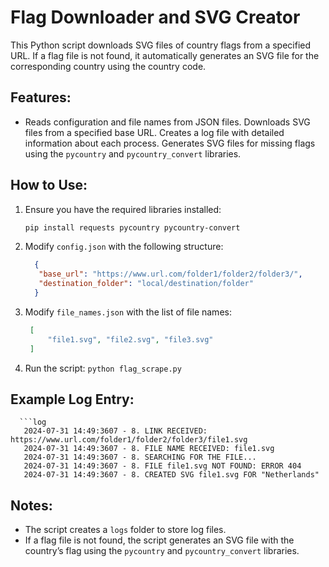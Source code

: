 # Flag Downloader and SVG Creator

This Python script downloads SVG files of country flags from a specified URL. If a flag file is not found, it automatically generates an SVG file for the corresponding country using the country code.

## Features:
- Reads configuration and file names from JSON files.
Downloads SVG files from a specified base URL.
Creates a log file with detailed information about each process.
Generates SVG files for missing flags using the `pycountry` and `pycountry_convert` libraries.


## How to Use:
1. Ensure you have the required libraries installed:
   ```bash
   pip install requests pycountry pycountry-convert

2. Modify `config.json` with the following structure:
   ```json
     {
      "base_url": "https://www.url.com/folder1/folder2/folder3/",
      "destination_folder": "local/destination/folder"
     }
   
3. Modify `file_names.json` with the list of file names:
   ```json
    [
        "file1.svg", "file2.svg", "file3.svg"
    ]

4. Run the script:
`python flag_scrape.py`

## Example Log Entry:
      ```log
       2024-07-31 14:49:3607 - 8. LINK RECEIVED: https://www.url.com/folder1/folder2/folder3/file1.svg
       2024-07-31 14:49:3607 - 8. FILE NAME RECEIVED: file1.svg
       2024-07-31 14:49:3607 - 8. SEARCHING FOR THE FILE...
       2024-07-31 14:49:3607 - 8. FILE file1.svg NOT FOUND: ERROR 404
       2024-07-31 14:49:3607 - 8. CREATED SVG file1.svg FOR "Netherlands"

## Notes:
- The script creates a `logs` folder to store log files.
- If a flag file is not found, the script generates an SVG file with the country’s flag using the `pycountry` and `pycountry_convert` libraries.




